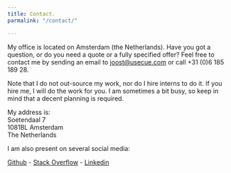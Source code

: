 ```yaml
---
title: Contact.
parmalink: "/contact/"

---
```

My office is located on Amsterdam (the Netherlands). Have you got a question, or do you need a quote or a fully specified offer? Feel free to contact me by sending an email to [joost@usecue.com](mailto:joost@usecue.com) or call +31 (0)6 185 189 28.

Note that I do not out-source my work, nor do I hire interns to do it. If you hire me, I will do the work for you. I am sometimes a bit busy, so keep in mind that a decent planning is required.

My address is:  
Soetendaal 7  
1081BL Amsterdam  
The Netherlands

I am also present on several social media:

[Github](https://github.com/jhvanderschee) - [Stack Overflow](http://stackoverflow.com/users/2397550/joosts) -  [Linkedin](https://www.linkedin.com/in/joost-van-der-schee-4b26682/)